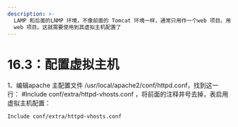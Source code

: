 ```yaml
---
description: >-
  LAMP 和后面的LNMP 环境，不像前面的 Tomcat 环境一样，通常只用作一个web 项目。用的比较多的是，一个LAMP 或 LNMP 往往运行着多个
  web 项目。这就需要使用到其虚拟主机配置了
---
```


# 16.3：配置虚拟主机

1、编辑apache 主配置文件 /usr/local/apache2/conf/httpd.conf，找到这一行：  \#Include conf/extra/httpd-vhosts.conf ，将前面的注释井号去掉，表启用虚拟主机配置：

```bash
Include conf/extra/httpd-vhosts.conf
```



